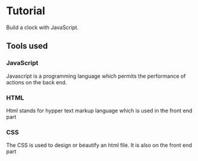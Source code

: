 # Tutorial
Build a clock with JavaScript.
## Tools used
### JavaScript
Javascript is a programming language which permits the performance of actions on the back end.
### HTML
Html stands for hypper text markup language which is used in the front end part
### CSS
The CSS is used to design or beautify an html file. It is also on the front end part
